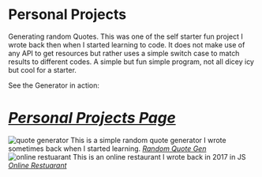 # Personal Projects
Generating random Quotes.
This was one of the self starter fun project I wrote back then when I started learning to code. It does not make use of any API to get resources but rather uses a simple 
switch case to match results to different codes. A simple but fun simple program, not all dicey icy but cool for a starter.

See the Generator in action: <a href= "https://www.zetacomsinc.com/randomQuote.html"><h1><i style="font-size:30px;font-color:#ff0000;">Personal Projects Page</i></h1></a>

<img src="https://res.cloudinary.com/dd5orlb7v/image/upload/c_scale,w_441/v1502716762/random_Quote_generator_dertne.jpg" alt="quote generator">
This is a simple random quote generator I wrote sometimes back when I started learning. <a href="https://www.zetacomsinc.com/randGen.html"><i>Random Quote Gen</i></a>


<img src="https://res.cloudinary.com/dd5orlb7v/image/upload/v1600165260/checkout_lhco84.png" alt="online restuarant">
This is an online restaurant I wrote back in 2017 in JS <a href="https://www.zetacomsinc.com/randGen.html"><i>Online Restuarant</i></a>

